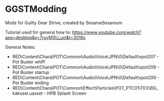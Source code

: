 # GGSTModding
Mods for Guilty Gear Strive, created by SesameSesamum

Tutorial used for general how to: https://www.youtube.com/watch?app=desktop&v=7ruyMSU_uxI&t=3016s

General Notes:
- RED\Content\Chara\POT\Common\Audio\Voice\JPN\0\Default\vpot207 - Pot Buster whiff
- RED\Content\Chara\POT\Common\Audio\Voice\JPN\0\Default\vpot208 - Pot Buster startup
- RED\Content\Chara\POT\Common\Audio\Voice\JPN\0\Default\vpot209 - Pot Buster ending
- RED\Content\Chara\POT\Common\Effect\Particles\POT_PTC01\TEX\BG_kakusei.uasset - HPB Splash Screen
